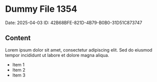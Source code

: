 # Dummy File 1354

Date: 2025-04-03
ID: 42B68BFE-821D-4B79-B0B0-31D51C873747

## Content

Lorem ipsum dolor sit amet, consectetur adipiscing elit.
Sed do eiusmod tempor incididunt ut labore et dolore magna aliqua.

* Item 1
* Item 2
* Item 3

